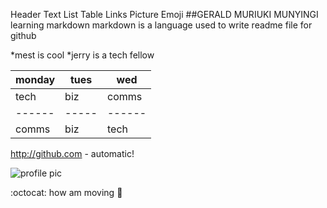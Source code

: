 Header 
Text 
List
Table
Links
Picture 
Emoji 
##GERALD MURIUKI MUNYINGI  learning markdown
  markdown is a language used to write readme file for github

  *mest is cool
  *jerry is a tech fellow

  monday| tues| wed
  ------|-----|----
  tech  | biz | comms
  ------|-----|------
  comms | biz |tech

  http://github.com - automatic!

 ![profile pic](https://pbs.twimg.com/profile_images/759039652988854273/e4c8n5fO.jpg)

 :octocat: how am moving :rocket:
